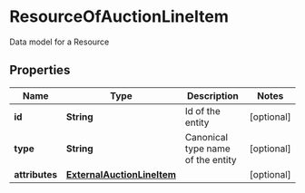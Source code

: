 

# ResourceOfAuctionLineItem

Data model for a Resource

## Properties

| Name | Type | Description | Notes |
|------------ | ------------- | ------------- | -------------|
|**id** | **String** | Id of the entity |  [optional] |
|**type** | **String** | Canonical type name of the entity |  [optional] |
|**attributes** | [**ExternalAuctionLineItem**](ExternalAuctionLineItem.md) |  |  [optional] |



